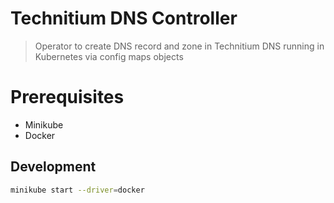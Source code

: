 # Technitium DNS Controller
> Operator to create DNS record and zone in Technitium DNS running in Kubernetes via config maps objects

# Prerequisites
- Minikube
- Docker

## Development
```bash
minikube start --driver=docker
```